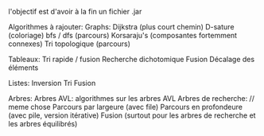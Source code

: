 l'objectif est d'avoir à la fin un fichier .jar

Algorithmes à rajouter: 
  Graphs:
    Dijkstra (plus court chemin)
    D-sature (coloriage)
    bfs / dfs (parcours)
    Korsaraju's (composantes fortemment connexes)
    Tri topologique (parcours)
    
  Tableaux:
    Tri rapide / fusion
    Recherche dichotomique
    Fusion
    Décalage des éléments

  Listes: 
    Inversion 
    Tri
    Fusion

  Arbres:
    Arbres AVL: algorithmes sur les arbres AVL
    Arbres de recherche: // meme chose
    Parcours par largeure (avec file)
    Parcours en profondeure (avec pile, version itérative)
    Fusion (surtout pour les arbres de recherche et les arbres équilibrés)
    
  
